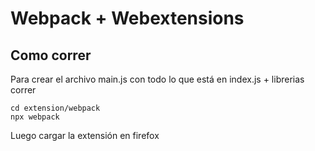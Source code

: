 # Webpack + Webextensions

## Como correr
Para crear el archivo main.js con todo lo que está en index.js + librerias correr
```
cd extension/webpack
npx webpack
```
Luego cargar la extensión en firefox

